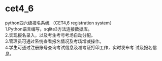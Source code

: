 # cet4_6
python四六级报名系统 （CET4,6 registration system）<br>
 1.Python语言编写，sqlite3方法连接数据库。<br>
 2.实现报名录入，以及考生考号考场自动分配。<br>
 3.管理员可通过系统查看报名情况及考场增减操作。<br>
 4.学生可通过注册账号查询考试信息及准考证打印工作，实时发布考  试及报名信息。<br>
 

